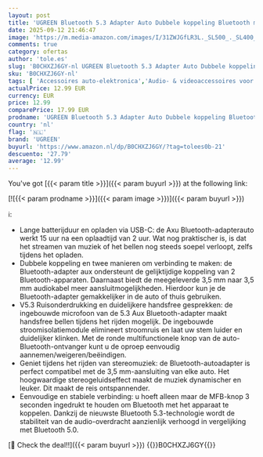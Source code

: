 ```yaml
---
layout: post
title: 'UGREEN Bluetooth 5.3 Adapter Auto Dubbele koppeling Bluetooth met 3.5 mm AUX Aansluiting en Ingebouwde Microfoon Handsfree Bellen voor Auto Luidspreker  Space Gray '
date: 2025-09-12 21:46:47
image: 'https://m.media-amazon.com/images/I/31ZWJGfLR3L._SL500_._SL400_.jpg'
comments: true
category: ofertas
author: 'tole.es'
slug: 'B0CHXZJ6GY-nl UGREEN Bluetooth 5.3 Adapter Auto Dubbele koppeling...'
sku: 'B0CHXZJ6GY-nl'
tags: [ 'Accessoires auto-elektronica','Audio- & videoaccessoires voor auto','Auto- & voertuigelektronica','Bluetooth-sets auto','Elektronica','ugreen','🇳🇱', ]
actualPrice: 12.99 EUR
currency: EUR
price: 12.99
comparePrice: 17.99 EUR
prodname: 'UGREEN Bluetooth 5.3 Adapter Auto Dubbele koppeling Bluetooth met 3.5 mm AUX Aansluiting en Ingebouwde Microfoon Handsfree Bellen voor Auto Luidspreker  Space Gray '
country: 'nl'
flag: '🇳🇱'
brand: 'UGREEN'
buyurl: 'https://www.amazon.nl/dp/B0CHXZJ6GY/?tag=tolees0b-21'
descuento: '27.79'
average: '12.99'
---
```


You've got [{{< param title >}}]({{< param buyurl >}}) at the following link:

[![{{< param prodname >}}]({{< param image >}})]({{< param buyurl >}})

ℹ️:

- Lange batterijduur en opladen via USB-C: de Axu Bluetooth-adapterauto werkt 15 uur na een oplaadtijd van 2 uur. Wat nog praktischer is, is dat het streamen van muziek of het bellen nog steeds soepel verloopt, zelfs tijdens het opladen.
- Dubbele koppeling en twee manieren om verbinding te maken: de Bluetooth-adapter aux ondersteunt de gelijktijdige koppeling van 2 Bluetooth-apparaten. Daarnaast biedt de meegeleverde 3,5 mm naar 3,5 mm audiokabel meer aansluitmogelijkheden. Hierdoor kun je de Bluetooth-adapter gemakkelijker in de auto of thuis gebruiken.
- V5.3 Ruisonderdrukking en duidelijkere handsfree gesprekken: de ingebouwde microfoon van de 5.3 Aux Bluetooth-adapter maakt handsfree bellen tijdens het rijden mogelijk. De ingebouwde stroomisolatiemodule elimineert stroomruis en laat uw stem luider en duidelijker klinken. Met de ronde multifunctionele knop van de auto-Bluetooth-ontvanger kunt u de oproep eenvoudig aannemen/weigeren/beëindigen.
- Geniet tijdens het rijden van stereomuziek: de Bluetooth-autoadapter is perfect compatibel met de 3,5 mm-aansluiting van elke auto. Het hoogwaardige stereogeluidseffect maakt de muziek dynamischer en leuker. Dit maakt de reis ontspannender.
- Eenvoudige en stabiele verbinding: u hoeft alleen maar de MFB-knop 3 seconden ingedrukt te houden om Bluetooth met het apparaat te koppelen. Dankzij de nieuwste Bluetooth 5.3-technologie wordt de stabiliteit van de audio-overdracht aanzienlijk verhoogd in vergelijking met Bluetooth 5.0.

[🛒 Check the deal!!]({{< param buyurl >}})
{{<world>}}B0CHXZJ6GY{{</world>}}
